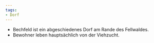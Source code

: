```yaml
---
tags:
- Dorf
---
```


- Bechfeld ist ein abgeschiedenes Dorf am Rande des Fellwaldes. 
- Bewohner leben hauptsächlich von der Viehzucht.
